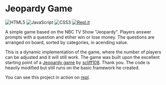  # Jeopardy Game
 ![HTML5](https://img.shields.io/badge/html5-%23E34F26.svg?style=for-the-badge&logo=html5&logoColor=white)
 ![JavaScript](https://img.shields.io/badge/javascript-%23323330.svg?style=for-the-badge&logo=javascript&logoColor=%23F7DF1E)
 ![CSS3](https://img.shields.io/badge/css3-%231572B6.svg?style=for-the-badge&logo=css3&logoColor=white)
 [![Repl.it](https://img.shields.io/badge/Repl.it-%230D101E.svg?style=for-the-badge&logo=replit&logoColor=white)](https://jeopardygame.troop129.repl.co/)

 
 A simple game based on the NBC TV Show "Jeopardy". Players answer prompts with a question and etiher win or lose money. The questions are arranged on board, sorted by categories, in acending value.

This is a dynamic implementation of the game, where the number of players can be adjusted and it will still work. The game was built upon the excellent starting point of a [Jeopardy game](https://github.com/scliff108/Jeopardy) by [scliff108](https://github.com/scliff108/). Thank you. The code is heavily modified but still runs on the basic framework he created.

You can see this project in action on [repl](https://jeopardygame.troop129.repl.co/).